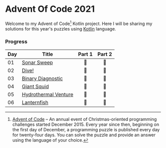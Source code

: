 # Advent Of Code 2021

Welcome to my Advent of Code[^aoc] Kotlin project. Here I will be sharing my solutions for this year's puzzles using [Kotlin](https://kotlinlang.org) language.

### Progress
| Day | Title                                | Part 1 | Part 2 |
|-----|--------------------------------------|:------:|:------:|
| 01  | [Sonar Sweep](src/Day01.kt)          |   🌟   |   🌟   |
| 02  | [Dive!](src/Day02.kt)                |   🌟   |   🌟   |
| 03  | [Binary Diagnostic](src/Day03.kt)    |   🌟   |   🌟   | 
| 04  | [Giant Squid](src/Day04.kt)          |   🌟   |   🌟   | 
| 05  | [Hydrothermal Venture](src/Day05.kt) |   🌟   |   🌟   | 
| 06  | [Lanternfish](src/Day06.kt)          |   🌟   |   🌟   |


[^aoc]: [Advent of Code](https://adventofcode.com) – An annual event of Christmas-oriented programming challenges started December 2015.
Every year since then, beginning on the first day of December, a programming puzzle is published every day for twenty-four days.
You can solve the puzzle and provide an answer using the language of your choice.
